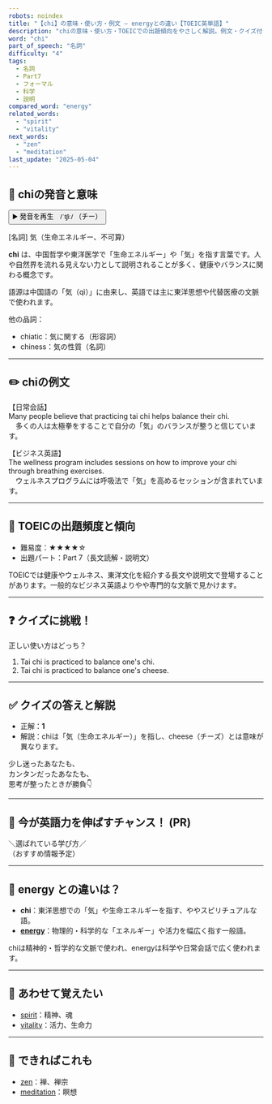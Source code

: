 ```yaml
---
robots: noindex
title: "【chi】の意味・使い方・例文 ― energyとの違い【TOEIC英単語】"
description: "chiの意味・使い方・TOEICでの出題傾向をやさしく解説。例文・クイズ付きでenergyとの違いもわかりやすく学べます。"
word: "chi"
part_of_speech: "名詞"
difficulty: "4"
tags:
  - 名詞
  - Part7
  - フォーマル
  - 科学
  - 説明
compared_word: "energy"
related_words:
  - "spirit"
  - "vitality"
next_words:
  - "zen"
  - "meditation"
last_update: "2025-05-04"
---
```


## 🔰 chiの発音と意味

<button class="play-audio" onclick="playTTS('chi')">
  <span class="play-audio-main">
    ▶️ 発音を再生　/ˈtʃiː/
  </span>
  <span class="play-audio-sub">
    （チー）
  </span>
</button>

[名詞] 気（生命エネルギー、不可算）

**chi** は、中国哲学や東洋医学で「生命エネルギー」や「気」を指す言葉です。人や自然界を流れる見えない力として説明されることが多く、健康やバランスに関わる概念です。

語源は中国語の「気（qì）」に由来し、英語では主に東洋思想や代替医療の文脈で使われます。

他の品詞：  
- chiatic：気に関する（形容詞）
- chiness：気の性質（名詞）

---

## ✏️ chiの例文

【日常会話】  
Many people believe that practicing tai chi helps balance their chi.  
　多くの人は太極拳をすることで自分の「気」のバランスが整うと信じています。

【ビジネス英語】  
The wellness program includes sessions on how to improve your chi through breathing exercises.  
　ウェルネスプログラムには呼吸法で「気」を高めるセッションが含まれています。

---

## 🎯 TOEICの出題頻度と傾向

- 難易度：★★★★☆
- 出題パート：Part 7（長文読解・説明文）

TOEICでは健康やウェルネス、東洋文化を紹介する長文や説明文で登場することがあります。一般的なビジネス英語よりやや専門的な文脈で見かけます。

---

## ❓ クイズに挑戦！

正しい使い方はどっち？

1. Tai chi is practiced to balance one's chi.  
2. Tai chi is practiced to balance one's cheese.

---

## ✅ クイズの答えと解説

- 正解：**1**
- 解説：chiは「気（生命エネルギー）」を指し、cheese（チーズ）とは意味が異なります。

少し迷ったあなたも、  
カンタンだったあなたも、  
思考が整ったときが勝負👇️

---

## 🚀 今が英語力を伸ばすチャンス！ (PR)

<div class="info-center">
＼選ばれている学び方／<br>  
（おすすめ情報予定）
</div>

---

## 🤔  energy との違いは？

- **chi**：東洋思想での「気」や生命エネルギーを指す、ややスピリチュアルな語。
- **[energy](/word/energy)**：物理的・科学的な「エネルギー」や活力を幅広く指す一般語。

chiは精神的・哲学的な文脈で使われ、energyは科学や日常会話で広く使われます。

---

## 🧩 あわせて覚えたい

- [spirit](/word/spirit)：精神、魂
- [vitality](/word/vitality)：活力、生命力

---

## 📖 できればこれも

- [zen](/word/zen)：禅、禅宗
- [meditation](/word/meditation)：瞑想

<!-- cvid: aid33_bid31 -->
